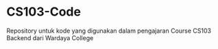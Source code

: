 # CS103-Code
Repository untuk kode yang digunakan dalam pengajaran Course CS103 Backend dari Wardaya College
